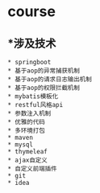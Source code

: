 # course
## *涉及技术
    * springboot
    * 基于aop的异常捕获机制
    * 基于aop的请求日志输出机制
    * 基于aop的权限拦截机制
    * mybatis模板化
    * restful风格api
    * 参数注入机制
    * 优雅的代码
    * 多环境打包
    * maven
    * mysql
    * thymeleaf
    * ajax自定义
    * 自定义前端插件
    * git 
    * idea